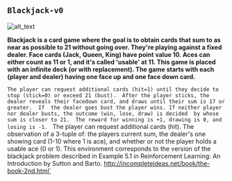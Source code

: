 ## `Blackjack-v0`

![alt_text](https://r.hswstatic.com/w_907/gif/how-to-play-blackjack-lead.jpg)

**Blackjack is a card game where the goal is to obtain cards that sum to as
    near as possible to 21 without going over.  They're playing against a fixed
    dealer.
    Face cards (Jack, Queen, King) have point value 10.
    Aces can either count as 11 or 1, and it's called 'usable' at 11.
    This game is placed with an infinite deck (or with replacement).
    The game starts with each (player and dealer) having one face up and one
    face down card.**

`The player can request additional cards (hit=1) until they decide to stop (stick=0) or exceed 21 (bust). 
After the player sticks, the dealer reveals their facedown card, and draws until their sum is 17 or greater.  If 
the dealer goes bust the player wins. If neither player nor dealer busts, the outcome (win, lose, draw) is decided 
by whose sum is closer to 21. 
The reward for winning is +1, drawing is 0, and losing is -1.`
`
`The player can request additional cards (hit). 
The observation of a 3-tuple of: the players current sum, 
the dealer's one showing card (1-10 where 1 is ace), 
and whether or not the player holds a usable ace (0 or 1).
This environment corresponds to the version of the blackjack problem
described in Example 5.1 in Reinforcement Learning: An Introduction
by Sutton and Barto.
http://incompleteideas.net/book/the-book-2nd.html`
